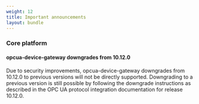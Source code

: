```yaml
---
weight: 12
title: Important announcements
layout: bundle
---
```


### Core platform

#### opcua-device-gateway downgrades from 10.12.0

Due to security improvements, opcua-device-gateway downgrades from 10.12.0 to previous versions will not be directly supported. Downgrading to a previous version is still possible by following the downgrade instructions as described in the OPC UA protocol integration documentation for release 10.12.0.
